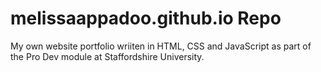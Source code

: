 # melissaappadoo.github.io Repo
My own website portfolio wriiten in HTML, CSS and JavaScript as part of the Pro Dev module at Staffordshire University.
